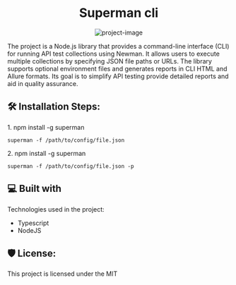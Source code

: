 <h1 id="title" align="center">Superman cli</h1>

<p align="center"><img src="https://socialify.git.ci/DumiJDev/superman/image?language=1&owner=1&name=1&stargazers=1&theme=Light" alt="project-image"></p>

<p id="description">The project is a Node.js library that provides a command-line interface (CLI) for running API test collections using Newman. It allows users to execute multiple collections by specifying JSON file paths or URLs. The library supports optional environment files and generates reports in CLI HTML and Allure formats. Its goal is to simplify API testing provide detailed reports and aid in quality assurance.</p>

<h2>🛠️ Installation Steps:</h2>

<p>1. npm install -g superman</p>

```
superman -f /path/to/config/file.json
```

<p>2. npm install -g superman</p>

```
superman -f /path/to/config/file.json -p 
```

<h2>💻 Built with</h2>

Technologies used in the project:

* Typescript
* NodeJS

<h2>🛡️ License:</h2>

This project is licensed under the MIT
